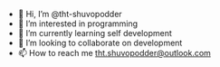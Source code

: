 - 👋 Hi, I’m @tht-shuvopodder
- 👀 I’m interested in programming
- 🌱 I’m currently learning self development
- 💞️ I’m looking to collaborate on development
- 📫 How to reach me tht.shuvopodder@outlook.com

<!---
tht-shuvopodder/tht-shuvopodder is a ✨ special ✨ repository because its `README.md` (this file) appears on your GitHub profile.
You can click the Preview link to take a look at your changes.
--->
